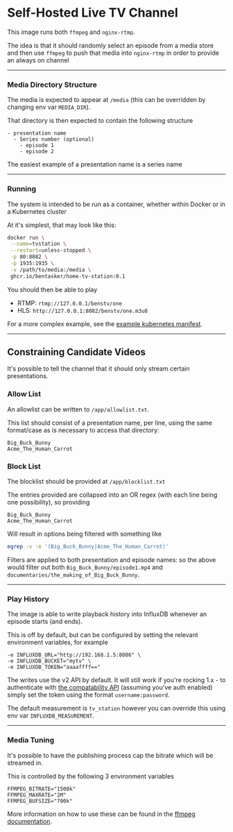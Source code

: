 # Self-Hosted Live TV Channel

This image runs both `ffmpeg` and `nginx-rtmp`.

The idea is that it should randomly select an episode from a media store and then use `ffmpeg` to push that media into `nginx-rtmp` in order to provide an always on channel


----

### Media Directory Structure

The media is expected to appear at `/media` (this can be overridden by changing env var `MEDIA_DIR`).

That directory is then expected to contain the following structure

```text
- presentation name
  - Series number (optional)
    - episode 1
    - episode 2
```

The easiest example of a presentation name is a series name

---

### Running

The system is intended to be run as a container, whether within Docker or in a Kubernetes cluster

At it's simplest, that may look like this:

```sh
docker run \
 --name=tvstation \
 --restart=unless-stopped \
 -p 80:8082 \
 -p 1935:1935 \
 -v /path/to/media:/media \
 ghcr.io/bentasker/home-tv-station:0.1
```

You should then be able to play

* RTMP: `rtmp://127.0.0.1/benstv/one`
* HLS: `http://127.0.0.1:8082/benstv/one.m3u8`

For a more complex example, see the [example kubernetes manifest](example/tvstation.yml).

---

## Constraining Candidate Videos

It's possible to tell the channel that it should only stream certain presentations.

### Allow List

An allowlist can be written to `/app/allowlist.txt`.

This list should consist of a presentation name, per line, using the same format/case as is necessary to access that directory:

```text
Big_Buck_Bunny
Acme_The_Human_Carrot
```

### Block List

The blocklist should be provided at `/app/blocklist.txt`

The entries provided are collapsed into an OR regex (with each line being one possibility), so providing

```text
Big_Buck_Bunny
Acme_The_Human_Carrot
```

Will result in options being filtered with something like

```sh
egrep -v -e '(Big_Buck_Bunny|Acme_The_Human_Carrot)'
```

Filters are applied to both presentation and episode names: so the above would filter out both `Big_Buck_Bunny/episode1.mp4` and `documentaries/the_making_of_Big_Buck_Bunny`.

---

### Play History

The image is able to write playback history into InfluxDB whenever an episode starts (and ends).

This is off by default, but can be configured by setting the relevant environment variables, for example
```
-e INFLUXDB_URL="http://192.168.1.5:8086" \
-e INFLUXDB_BUCKET="mytv" \
-e INFLUXDB_TOKEN="aaaaffff=="
```

The writes use the v2 API by default. It will still work if you're rocking 1.x - to authenticate with [the compatability API](https://docs.influxdata.com/influxdb/v1/tools/api/) (assuming you've auth enabled) simply set the token using the format `username:password`.

The default measurement is `tv_station` however you can override this using env var `INFLUXDB_MEASUREMENT`.

---

### Media Tuning

It's possible to have the publishing process cap the bitrate which will be streamed in.

This is controlled by the following 3 environment variables
```
FFMPEG_BITRATE="1500k"
FFMPEG_MAXRATE="2M"
FFMPEG_BUFSIZE="700k"
```

More information on how to use these can be found in the [ffmpeg documentation](https://trac.ffmpeg.org/wiki/Limiting%20the%20output%20bitrate).

